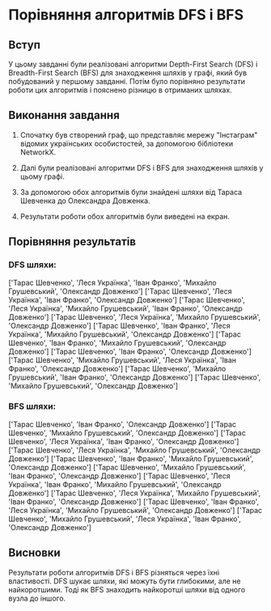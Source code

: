# Порівняння алгоритмів DFS і BFS

## Вступ

У цьому завданні були реалізовані алгоритми Depth-First Search (DFS) і Breadth-First Search (BFS) для знаходження шляхів у графі, який був побудований у першому завданні. Потім було порівняно результати роботи цих алгоритмів і пояснено різницю в отриманих шляхах.

## Виконання завдання

1. Спочатку був створений граф, що представляє мережу "Інстаграм" відомих українських особистостей, за допомогою бібліотеки NetworkX.

2. Далі були реалізовані алгоритми DFS і BFS для знаходження шляхів у цьому графі.

3. За допомогою обох алгоритмів були знайдені шляхи від Тараса Шевченка до Олександра Довженка.

4. Результати роботи обох алгоритмів були виведені на екран.

## Порівняння результатів

### DFS шляхи:

['Тарас Шевченко', 'Леся Українка', 'Іван Франко', 'Михайло Грушевський', 'Олександр Довженко']
['Тарас Шевченко', 'Леся Українка', 'Іван Франко', 'Олександр Довженко']
['Тарас Шевченко', 'Леся Українка', 'Михайло Грушевський', 'Іван Франко', 'Олександр Довженко']
['Тарас Шевченко', 'Леся Українка', 'Михайло Грушевський', 'Олександр Довженко']
['Тарас Шевченко', 'Іван Франко', 'Леся Українка', 'Михайло Грушевський', 'Олександр Довженко']
['Тарас Шевченко', 'Іван Франко', 'Михайло Грушевський', 'Олександр Довженко']
['Тарас Шевченко', 'Іван Франко', 'Олександр Довженко']
['Тарас Шевченко', 'Михайло Грушевський', 'Леся Українка', 'Іван Франко', 'Олександр Довженко']
['Тарас Шевченко', 'Михайло Грушевський', 'Іван Франко', 'Олександр Довженко']
['Тарас Шевченко', 'Михайло Грушевський', 'Олександр Довженко']

### BFS шляхи:

['Тарас Шевченко', 'Іван Франко', 'Олександр Довженко']
['Тарас Шевченко', 'Михайло Грушевський', 'Олександр Довженко']
['Тарас Шевченко', 'Леся Українка', 'Іван Франко', 'Олександр Довженко']
['Тарас Шевченко', 'Леся Українка', 'Михайло Грушевський', 'Олександр Довженко']
['Тарас Шевченко', 'Іван Франко', 'Михайло Грушевський', 'Олександр Довженко']
['Тарас Шевченко', 'Михайло Грушевський', 'Іван Франко', 'Олександр Довженко']
['Тарас Шевченко', 'Леся Українка', 'Іван Франко', 'Михайло Грушевський', 'Олександр Довженко']
['Тарас Шевченко', 'Леся Українка', 'Михайло Грушевський', 'Іван Франко', 'Олександр Довженко']
['Тарас Шевченко', 'Іван Франко', 'Леся Українка', 'Михайло Грушевський', 'Олександр Довженко']
['Тарас Шевченко', 'Михайло Грушевський', 'Леся Українка', 'Іван Франко', 'Олександр Довженко']

## Висновки

Результати роботи алгоритмів DFS і BFS різняться через їхні властивості. DFS шукає шляхи, які можуть бути глибокими, але не найкоротшими. Тоді як BFS знаходить найкоротші шляхи від одного вузла до іншого.

